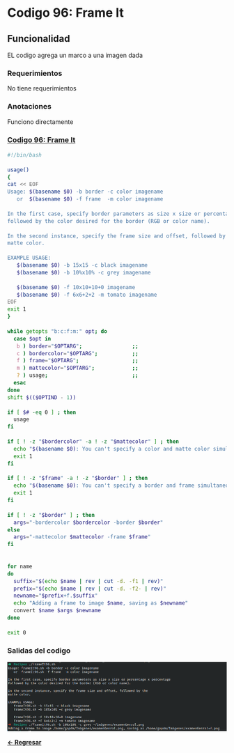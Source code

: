 # Codigo 96: Frame It

## Funcionalidad
EL codigo agrega un marco a una imagen dada

### **Requerimientos**
No tiene requerimientos

### **Anotaciones**
Funciono directamente

### **[Codigo 96: Frame It](frameIt96.sh)**

```bash
#!/bin/bash

usage()
{
cat << EOF
Usage: $(basename $0) -b border -c color imagename
   or  $(basename $0) -f frame  -m color imagename

In the first case, specify border parameters as size x size or percentage x percentage
followed by the color desired for the border (RGB or color name).

In the second instance, specify the frame size and offset, followed by the
matte color.

EXAMPLE USAGE:
   $(basename $0) -b 15x15 -c black imagename
   $(basename $0) -b 10%x10% -c grey imagename

   $(basename $0) -f 10x10+10+0 imagename
   $(basename $0) -f 6x6+2+2 -m tomato imagename
EOF
exit 1
}

while getopts "b:c:f:m:" opt; do
  case $opt in
   b ) border="$OPTARG";                ;;
   c ) bordercolor="$OPTARG";           ;;
   f ) frame="$OPTARG";                 ;;
   m ) mattecolor="$OPTARG";            ;;
   ? ) usage;                           ;;
  esac
done
shift $(($OPTIND - 1))

if [ $# -eq 0 ] ; then
  usage
fi

if [ ! -z "$bordercolor" -a ! -z "$mattecolor" ] ; then
  echo "$(basename $0): You can't specify a color and matte color simultaneously." >&2
  exit 1
fi

if [ ! -z "$frame" -a ! -z "$border" ] ; then
  echo "$(basename $0): You can't specify a border and frame simultaneously." >&2
  exit 1
fi

if [ ! -z "$border" ] ; then
  args="-bordercolor $bordercolor -border $border"
else
  args="-mattecolor $mattecolor -frame $frame"
fi


for name
do
  suffix="$(echo $name | rev | cut -d. -f1 | rev)"
  prefix="$(echo $name | rev | cut -d. -f2- | rev)"
  newname="$prefix+f.$suffix"
  echo "Adding a frame to image $name, saving as $newname"
  convert $name $args $newname
done

exit 0
```

### **Salidas del codigo**

![Salida.png](Salida.png)

**[<- Regresar](../README.md)**